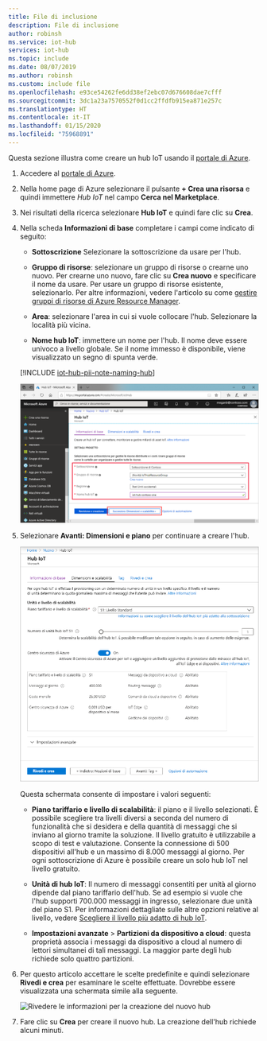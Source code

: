 ```yaml
---
title: File di inclusione
description: File di inclusione
author: robinsh
ms.service: iot-hub
services: iot-hub
ms.topic: include
ms.date: 08/07/2019
ms.author: robinsh
ms.custom: include file
ms.openlocfilehash: e93ce54262fe6dd38ef2ebc07d676608dae7cfff
ms.sourcegitcommit: 3dc1a23a7570552f0d1cc2ffdfb915ea871e257c
ms.translationtype: HT
ms.contentlocale: it-IT
ms.lasthandoff: 01/15/2020
ms.locfileid: "75968891"
---
```

Questa sezione illustra come creare un hub IoT usando il [portale di Azure](https://portal.azure.com).

1. Accedere al [portale di Azure](https://portal.azure.com).

1. Nella home page di Azure selezionare il pulsante **+ Crea una risorsa** e quindi immettere *Hub IoT* nel campo **Cerca nel Marketplace**.

1. Nei risultati della ricerca selezionare **Hub IoT** e quindi fare clic su **Crea**.

1. Nella scheda **Informazioni di base** completare i campi come indicato di seguito:

   - **Sottoscrizione** Selezionare la sottoscrizione da usare per l'hub.

   - **Gruppo di risorse**: selezionare un gruppo di risorse o crearne uno nuovo. Per crearne uno nuovo, fare clic su **Crea nuovo** e specificare il nome da usare. Per usare un gruppo di risorse esistente, selezionarlo. Per altre informazioni, vedere l'articolo su come [gestire gruppi di risorse di Azure Resource Manager](../articles/azure-resource-manager/management/manage-resource-groups-portal.md).

   - **Area**: selezionare l'area in cui si vuole collocare l'hub. Selezionare la località più vicina.

   - **Nome hub IoT**: immettere un nome per l'hub. Il nome deve essere univoco a livello globale. Se il nome immesso è disponibile, viene visualizzato un segno di spunta verde.

   [!INCLUDE [iot-hub-pii-note-naming-hub](iot-hub-pii-note-naming-hub.md)]

   ![Creare un hub nel portale di Azure](./media/iot-hub-include-create-hub/iot-hub-create-screen-basics-vs2019.png)

1. Selezionare **Avanti: Dimensioni e piano** per continuare a creare l'hub.

   ![Configurare le dimensioni e la scalabilità per un nuovo hub con il portale di Azure](./media/iot-hub-include-create-hub/iot-hub-create-screen-size-scale.png)

    Questa schermata consente di impostare i valori seguenti:

    - **Piano tariffario e livello di scalabilità**: il piano e il livello selezionati. È possibile scegliere tra livelli diversi a seconda del numero di funzionalità che si desidera e della quantità di messaggi che si inviano al giorno tramite la soluzione. Il livello gratuito è utilizzabile a scopo di test e valutazione. Consente la connessione di 500 dispositivi all'hub e un massimo di 8.000 messaggi al giorno. Per ogni sottoscrizione di Azure è possibile creare un solo hub IoT nel livello gratuito.

    - **Unità di hub IoT**: Il numero di messaggi consentiti per unità al giorno dipende dal piano tariffario dell'hub. Se ad esempio si vuole che l'hub supporti 700.000 messaggi in ingresso, selezionare due unità del piano S1.
    Per informazioni dettagliate sulle altre opzioni relative al livello, vedere [Scegliere il livello più adatto di hub IoT](../articles/iot-hub/iot-hub-scaling.md).

    - **Impostazioni avanzate** > **Partizioni da dispositivo a cloud**: questa proprietà associa i messaggi da dispositivo a cloud al numero di lettori simultanei di tali messaggi. La maggior parte degli hub richiede solo quattro partizioni.

1. Per questo articolo accettare le scelte predefinite e quindi selezionare **Rivedi e crea** per esaminare le scelte effettuate. Dovrebbe essere visualizzata una schermata simile alla seguente.

   ![Rivedere le informazioni per la creazione del nuovo hub](./media/iot-hub-include-create-hub/iot-hub-create-review-vs2019.png)

1. Fare clic su **Crea** per creare il nuovo hub. La creazione dell'hub richiede alcuni minuti.
